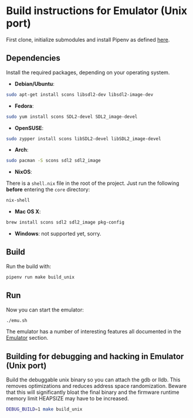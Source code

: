 # Build instructions for Emulator (Unix port)

First clone, initialize submodules and install Pipenv as defined [here](index.md).

## Dependencies

Install the required packages, depending on your operating system.

* __Debian/Ubuntu__:

```sh
sudo apt-get install scons libsdl2-dev libsdl2-image-dev
```

* __Fedora__:

```sh
sudo yum install scons SDL2-devel SDL2_image-devel
```

* __OpenSUSE__:

```sh
sudo zypper install scons libSDL2-devel libSDL2_image-devel
```

* __Arch__:

```sh
sudo pacman -S scons sdl2 sdl2_image
```

* __NixOS__:

There is a `shell.nix` file in the root of the project. Just run the following **before** entering the `core` directory:

```sh
nix-shell
```

* __Mac OS X__:

```sh
brew install scons sdl2 sdl2_image pkg-config
```

* __Windows__: not supported yet, sorry.

## Build

Run the build with:

```sh
pipenv run make build_unix
```

## Run

Now you can start the emulator:

```sh
./emu.sh
```

The emulator has a number of interesting features all documented in the [Emulator](../emulator/index.md) section.

## Building for debugging and hacking in Emulator (Unix port)

Build the debuggable unix binary so you can attach the gdb or lldb.
This removes optimizations and reduces address space randomization.
Beware that this will significantly bloat the final binary
and the firmware runtime memory limit HEAPSIZE may have to be increased.

```sh
DEBUG_BUILD=1 make build_unix
```
